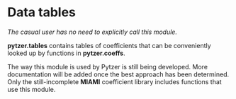 # Data tables

*The casual user has no need to explicitly call this module.*

**pytzer.tables** contains tables of coefficients that can be conveniently looked up by functions in **pytzer.coeffs**.

The way this module is used by Pytzer is still being developed. More documentation will be added once the best approach has been determined. Only the still-incomplete **MIAMI** coefficient library includes functions that use this module.
